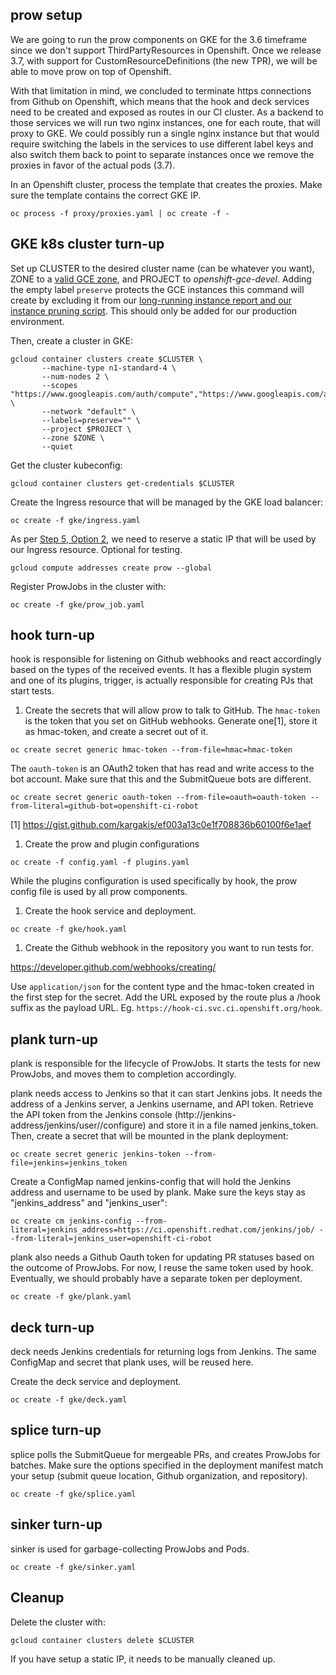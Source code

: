 ## prow setup

We are going to run the prow components on GKE for the 3.6 timeframe since
we don't support ThirdPartyResources in Openshift. Once we release 3.7, with
support for CustomResourceDefinitions (the new TPR), we will be able to move
prow on top of Openshift.

With that limitation in mind, we concluded to terminate https connections from
Github on Openshift, which means that the hook and deck services need to be
created and exposed as routes in our CI cluster. As a backend to those services
we will run two nginx instances, one for each route, that will proxy to GKE.
We could possibly run a single nginx instance but that would require switching
the labels in the services to use different label keys and also switch them back
to point to separate instances once we remove the proxies in favor of the actual
pods (3.7).

In an Openshift cluster, process the template that creates the proxies. Make
sure the template contains the correct GKE IP.
```
oc process -f proxy/proxies.yaml | oc create -f -
```

## GKE k8s cluster turn-up

Set up CLUSTER to the desired cluster name (can be whatever you want), ZONE to a [valid GCE zone](https://cloud.google.com/compute/docs/regions-zones/regions-zones),
and PROJECT to *openshift-gce-devel*. Adding the empty label `preserve` protects the GCE instances this command will create by excluding it from our [long-running instance report and our instance pruning script](https://github.com/openshift/li/blob/9618207bcf5014071354ce591c4e90b04056b93a/build/lib/openshift/gce.rb#L241-L245). This should only be added for our production environment.

Then, create a cluster in GKE:
```
gcloud container clusters create $CLUSTER \
       --machine-type n1-standard-4 \
       --num-nodes 2 \
       --scopes "https://www.googleapis.com/auth/compute","https://www.googleapis.com/auth/devstorage.full_control","https://www.googleapis.com/auth/logging.write","https://www.googleapis.com/auth/servicecontrol","https://www.googleapis.com/auth/service.management" \
       --network "default" \
       --labels=preserve="" \
       --project $PROJECT \
       --zone $ZONE \
       --quiet
```

Get the cluster kubeconfig:
```
gcloud container clusters get-credentials $CLUSTER
```

Create the Ingress resource that will be managed by the GKE load balancer:
```
oc create -f gke/ingress.yaml
```

As per [Step 5, Option 2](https://cloud.google.com/container-engine/docs/tutorials/http-balancer),
we need to reserve a static IP that will be used by our Ingress resource. Optional for testing.
```
gcloud compute addresses create prow --global
```

Register ProwJobs in the cluster with:
```
oc create -f gke/prow_job.yaml
```

## hook turn-up

hook is responsible for listening on Github webhooks and react accordingly
based on the types of the received events. It has a flexible plugin system
and one of its plugins, trigger, is actually responsible for creating PJs
that start tests.

1. Create the secrets that will allow prow to talk to GitHub. The `hmac-token`
is the token that you set on GitHub webhooks. Generate one[1], store it as
hmac-token, and create a secret out of it.
```
oc create secret generic hmac-token --from-file=hmac=hmac-token
```
The `oauth-token` is an OAuth2 token that has read and write access to the bot account.
Make sure that this and the SubmitQueue bots are different.
```
oc create secret generic oauth-token --from-file=oauth=oauth-token --from-literal=github-bot=openshift-ci-robot
```
[1] https://gist.github.com/kargakis/ef003a13c0e1f708836b60100f6e1aef

1. Create the prow and plugin configurations
```
oc create -f config.yaml -f plugins.yaml
```

While the plugins configuration is used specifically by hook, the prow config
file is used by all prow components.

1. Create the hook service and deployment.
```
oc create -f gke/hook.yaml
```

1. Create the Github webhook in the repository you want to run tests for.

https://developer.github.com/webhooks/creating/

Use `application/json` for the content type and the hmac-token created in
the first step for the secret. Add the URL exposed by the route plus a
/hook suffix as the payload URL. Eg. `https://hook-ci.svc.ci.openshift.org/hook`.

## plank turn-up

plank is responsible for the lifecycle of ProwJobs. It starts the tests for
new ProwJobs, and moves them to completion accordingly.

plank needs access to Jenkins so that it can start Jenkins jobs. It needs the
address of a Jenkins server, a Jenkins username, and API token. Retrieve the
API token from the Jenkins console (http://jenkins-address/jenkins/user/<username>/configure)
and store it in a file named jenkins_token. Then, create a secret that will
be mounted in the plank deployment:
```
oc create secret generic jenkins-token --from-file=jenkins=jenkins_token
```
Create a ConfigMap named jenkins-config that will hold the Jenkins address
and username to be used by plank. Make sure the keys stay as "jenkins_address"
and "jenkins_user":
```
oc create cm jenkins-config --from-literal=jenkins_address=https://ci.openshift.redhat.com/jenkins/job/ --from-literal=jenkins_user=openshift-ci-robot
```
plank also needs a Github Oauth token for updating PR statuses based on the
outcome of ProwJobs. For now, I reuse the same token used by hook. Eventually,
we should probably have a separate token per deployment.
```
oc create -f gke/plank.yaml
```

## deck turn-up

deck needs Jenkins credentials for returning logs from Jenkins. The same ConfigMap
and secret that plank uses, will be reused here.

Create the deck service and deployment.
```
oc create -f gke/deck.yaml
```

## splice turn-up

splice polls the SubmitQueue for mergeable PRs, and creates ProwJobs for batches.
Make sure the options specified in the deployment manifest match your setup
(submit queue location, Github organization, and repository).
```
oc create -f gke/splice.yaml
```

## sinker turn-up

sinker is used for garbage-collecting ProwJobs and Pods.
```
oc create -f gke/sinker.yaml
```

## Cleanup

Delete the cluster with:
```
gcloud container clusters delete $CLUSTER
```
If you have setup a static IP, it needs to be manually cleaned up.
